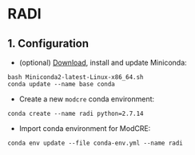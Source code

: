 # RADI

## 1. Configuration

* (optional) [Download](https://conda.io/miniconda.html), install and update Miniconda:

```
bash Miniconda2-latest-Linux-x86_64.sh
conda update --name base conda
```

* Create a new `modcre` conda environment:

`conda create --name radi python=2.7.14`

* Import conda environment for ModCRE:

`conda env update --file conda-env.yml --name radi`